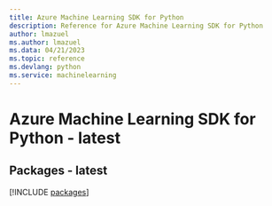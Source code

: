 ```yaml
---
title: Azure Machine Learning SDK for Python
description: Reference for Azure Machine Learning SDK for Python
author: lmazuel
ms.author: lmazuel
ms.data: 04/21/2023
ms.topic: reference
ms.devlang: python
ms.service: machinelearning
---
```

# Azure Machine Learning SDK for Python - latest
## Packages - latest
[!INCLUDE [packages](machine-learning-index.md)]